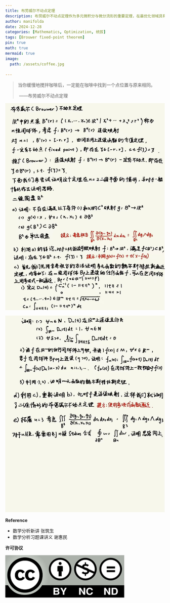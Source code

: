 ```yaml
---
title: 布劳威尔不动点定理
description: 布劳威尔不动点定理作为多元微积分与微分流形的重要定理，在最优化领域具有应用价值
author: manifolda
date: 2024-12-28
categories: [Mathematics, Optimization, 统拔]
tags: [Brouwer fixed-point theorem]
pin: true
math: true
mermaid: true
image:
  path: /assets/coffee.jpg

---
```


> 当你缓慢地搅拌咖啡后，一定能在咖啡中找到一个点位置与原来相同。
>
> ​                                    ——布劳威尔不动点定理



![alt text](../assets/week4_1.jpg)

![alt text](../assets/week4_2.jpg)

**Reference**
* 数学分析新讲 张筑生
* 数学分析习题课讲义 谢惠民

**许可协议**


![alt text](../assets/ccbyncnd.png)





